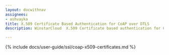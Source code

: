 ```yaml
---
layout: docwithnav
assignees:
- ashvayka
title: X.509 Certificate Based Authentication for CoAP over DTLS
description: WinstarCloud  X.509 Certificate based authentication for CoAP over DTLS.

---
```


{% include docs/user-guide/ssl/coap-x509-certificates.md %}